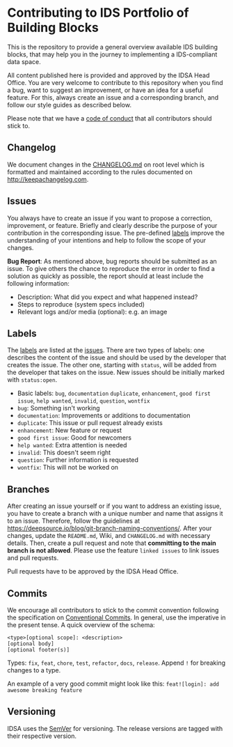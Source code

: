 # Contributing to IDS Portfolio of Building Blocks

This is the repository to provide a general overview available IDS building blocks, that may help you in the journey to implementing a IDS-compliant data space.

All content published here is provided and approved by the IDSA Head Office. You are very welcome to contribute to this repository when you find a bug, want to suggest an improvement, or have an idea for a useful feature. For this, always create an issue and a corresponding branch, and follow our style guides as described below.

Please note that we have a [code of conduct](CODE_OF_CONDUCT.md) that all contributors should stick to.

## Changelog

We document changes in the [CHANGELOG.md](CHANGELOG.md) on root level which is formatted and
maintained according to the rules documented on http://keepachangelog.com.

## Issues

You always have to create an issue if you want to propose a correction, improvement, or feature.
Briefly and clearly describe the purpose of your contribution in the corresponding issue.
The pre-defined [labels](#labels) improve the understanding of your intentions and help to follow
the scope of your changes.

**Bug Report**: As mentioned above, bug reports should be submitted as an issue. To give others
the chance to reproduce the error in order to find a solution as quickly as possible, the report
should at least include the following information:
* Description: What did you expect and what happened instead?
* Steps to reproduce (system specs included)
* Relevant logs and/or media (optional): e.g. an image

## Labels


The [labels](https://github.com/International-Data-Spaces-Association/idsa/labels) are listed at the
[issues](https://github.com/International-Data-Spaces-Association/idsa/issues).
There are two types of labels: one describes the content of the issue and should be used by the
developer that creates the issue. The other one, starting with `status`, will be added from the
developer that takes on the issue. New issues should be initially marked with `status:open`.
*  Basic labels: `bug`, `documentation` `duplicate`, `enhancement`, `good first issue`, `help wanted`, `invalid`, `question`, `wontfix`
*  `bug`: Something isn't working
*  `documentation`: Improvements or additions to documentation
*  `duplicate`: This issue or pull request already exists
*  `enhancement`: New feature or request
*  `good first issue`: Good for newcomers
*  `help wanted`: Extra attention is needed
*  `invalid`: This doesn't seem right
*  `question`: Further information is requested
*  `wontfix`: This will not be worked on


## Branches

After creating an issue yourself or if you want to address an existing issue, you have to create a
branch with a unique number and name that assigns it to an issue. Therefore, follow the guidelines
at https://deepsource.io/blog/git-branch-naming-conventions/. After your changes, update the
`README.md`, Wiki, and `CHANGELOG.md` with necessary details. Then, create a pull request and note
that **committing to the main branch is not allowed**. Please use the feature `linked issues` to
link issues and pull requests.

Pull requests have to be approved by the IDSA Head Office.

## Commits

We encourage all contributors to stick to the commit convention following the specification on
[Conventional Commits](https://www.conventionalcommits.org/en/v1.0.0/). In general, use  the
imperative in the present tense. A quick overview of the schema:
```
<type>[optional scope]: <description>
[optional body]
[optional footer(s)]
```

Types: `fix`, `feat`, `chore`, `test`, `refactor`, `docs`, `release`. Append `!` for breaking
changes to a type.

An example of a very good commit might look like this: `feat![login]: add awesome breaking feature`


## Versioning
IDSA uses the [SemVer](https://semver.org/) for versioning. The release versions
are tagged with their respective version.
